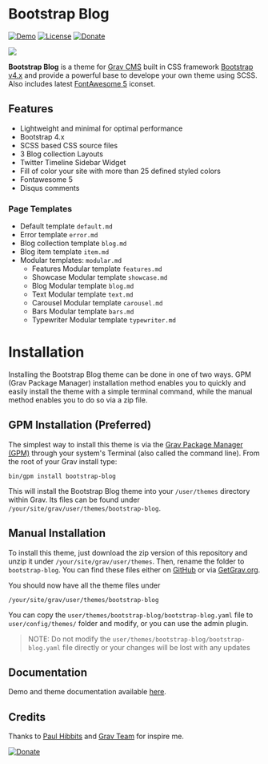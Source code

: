 # Bootstrap Blog

[![Demo](https://img.shields.io/badge/Demo-Bootstrap_Blog-blue.svg?style=flat-square)](https://bootstrap-blog.ayozehd.com/)
[![License](https://img.shields.io/badge/License-MIT-blue.svg?style=flat-square)](https://github.com/ayozehd/grav-skeleton-bootstrap-blog/blob/master/LICENSE)
[![Donate](https://img.shields.io/badge/Donate-PayPal-blue.svg)](https://www.paypal.com/cgi-bin/webscr?cmd=_s-xclick&hosted_button_id=94NYK2VQA253G)

![](screenshot.jpg)

**Bootstrap Blog** is a theme for [Grav CMS](http://github.com/getgrav/grav) built in CSS framework [Bootstrap v4.x](https://getbootstrap.com/docs/) and provide a powerful base to develope your own theme using SCSS. Also includes latest [FontAwesome 5](https://fontawesome.com/) iconset.

## Features

* Lightweight and minimal for optimal performance
* Bootstrap 4.x
* SCSS based CSS source files
* 3 Blog collection Layouts
* Twitter Timeline Sidebar Widget
* Fill of color your site with more than 25 defined styled colors
* Fontawesome 5
* Disqus comments

### Page Templates

* Default template `default.md`
* Error template `error.md`
* Blog collection template `blog.md`
* Blog item template `item.md`
* Modular templates: `modular.md`
  * Features Modular template `features.md`
  * Showcase Modular template `showcase.md`
  * Blog Modular template `blog.md`
  * Text Modular template `text.md`
  * Carousel Modular template `carousel.md`
  * Bars Modular template `bars.md`
  * Typewriter Modular template `typewriter.md`

# Installation

Installing the Bootstrap Blog theme can be done in one of two ways. GPM (Grav Package Manager) installation method enables you to quickly and easily install the theme with a simple terminal command, while the manual method enables you to do so via a zip file.

## GPM Installation (Preferred)

The simplest way to install this theme is via the [Grav Package Manager (GPM)](http://learn.getgrav.org/advanced/grav-gpm) through your system's Terminal (also called the command line). From the root of your Grav install type:

    bin/gpm install bootstrap-blog

This will install the Bootstrap Blog theme into your `/user/themes` directory within Grav. Its files can be found under `/your/site/grav/user/themes/bootstrap-blog`.

## Manual Installation

To install this theme, just download the zip version of this repository and unzip it under `/your/site/grav/user/themes`. Then, rename the folder to `bootstrap-blog`. You can find these files either on [GitHub](https://github.com/ayozehd/bootstrap-blog) or via [GetGrav.org](https://getgrav.org/downloads/themes).

You should now have all the theme files under

    /your/site/grav/user/themes/bootstrap-blog

You can copy the `user/themes/bootstrap-blog/bootstrap-blog.yaml` file to `user/config/themes/` folder and modify, or you can use the admin plugin.

> NOTE: Do not modify the `user/themes/bootstrap-blog/bootstrap-blog.yaml` file directly or your changes will be lost with any updates

## Documentation

Demo and theme documentation available [here](https://bootstrap-blog.ayozehd.com).

## Credits

Thanks to [Paul Hibbits](https://hibbittsdesign.org) and [Grav Team](https://getgrav.com/) for inspire me.

[![Donate](https://www.paypalobjects.com/en_US/i/btn/btn_donate_LG.gif)](https://www.paypal.com/cgi-bin/webscr?cmd=_s-xclick&hosted_button_id=94NYK2VQA253G)